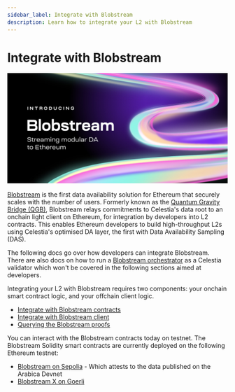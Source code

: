 ```yaml
---
sidebar_label: Integrate with Blobstream
description: Learn how to integrate your L2 with Blobstream
---
```


# Integrate with Blobstream

![Blobstream logo](../img/blobstream/blobstream_logo.png)

[Blobstream](https://blog.celestia.org/introducing-blobstream/)
is the first data availability solution for Ethereum that securely
scales with the number of users. Formerly known as the [Quantum Gravity Bridge (QGB)](https://blog.celestia.org/celestiums/),
Blobstream relays commitments to Celestia's data root to an onchain light client
on Ethereum, for integration by developers into L2 contracts. This enables Ethereum
developers to build high-throughput L2s using Celestia's optimised DA layer,
the first with Data Availability Sampling (DAS).

The following docs go over how developers can integrate Blobstream. There are also docs on
how to run a [Blobstream orchestrator](../nodes/blobstream-intro.md) as a Celestia validator
which won't be covered in the following sections aimed at developers.

Integrating your L2 with Blobstream requires two components: your onchain smart contract logic, and your offchain client logic.

- [Integrate with Blobstream contracts](../../developers/blobstream-contracts/)
- [Integrate with Blobstream client](../../developers/blobstream-offchain/)
- [Querying the Blobstream proofs](../../developers/blobstream-proof-queries)

You can interact with the Blobstream contracts today on testnet. The Blobstream Solidity
smart contracts are currently deployed on the following Ethereum testnet:

- [Blobstream on Sepolia](https://sepolia.etherscan.io/address/0xf148a9a767f19edcf9a7d125fe143db1b5792ad6) - Which attests to the data published on the Arabica Devnet
- [Blobstream X on Goerli](https://goerli.etherscan.io/address/0x67ea962864cdad3f2202118dc6f65ff510f7bb4d)
